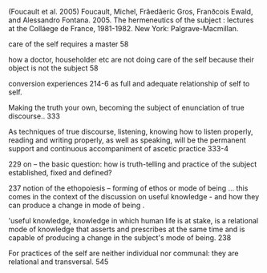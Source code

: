 ﻿(Foucault et al. 2005)
Foucault, Michel, Frâedâeric Gros, Franðcois Ewald, and Alessandro Fontana. 2005. The hermeneutics of the subject : lectures at the Colláege de France, 1981-1982. New York: Palgrave-Macmillan.

care of the self requires a master 58

how a doctor, householder etc are not doing care of the self because their object is not the subject 58

conversion experiences 214-6 as full and adequate relationship of self to self.

Making the truth your own, becoming the subject of enunciation of true discourse.. 333

As techniques of true discourse, listening, knowing how to listen properly, reading and writing properly, as well as speaking, will be the permanent support and continuous accompaniment of ascetic practice 333-4

229 on – the basic question: how is truth-telling and practice of the subject established, fixed and defined?

237 notion of the ethopoiesis – forming of ethos or mode of being … this comes in the context of the discussion on useful knowledge  - and how they can produce a change in mode of being .

'useful knowledge, knowledge in which human life is at stake, is a relational mode of knowledge that asserts and prescribes at the same time and is capable of producing a change in the subject's mode of being. 238

For practices of the self are neither individual nor communal: they are relational and transversal. 545
